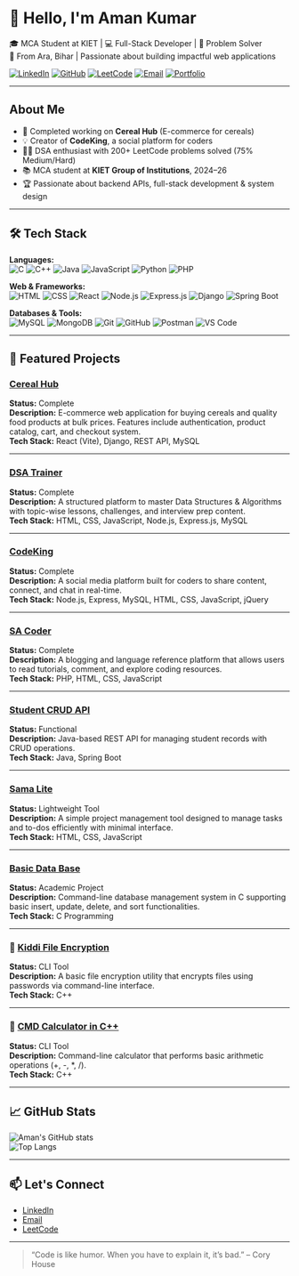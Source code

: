 # 👋 Hello, I'm Aman Kumar

🎓 MCA Student at KIET | 💻 Full-Stack Developer | 🚀 Problem Solver  
📍 From Ara, Bihar | Passionate about building impactful web applications  

[![LinkedIn](https://img.shields.io/badge/-LinkedIn-blue?style=flat-square&logo=Linkedin&logoColor=white)](https://linkedin.com/in/amantaycon)
[![GitHub](https://img.shields.io/badge/-GitHub-181717?style=flat-square&logo=github&logoColor=white)](https://github.com/amantaycon)
[![LeetCode](https://img.shields.io/badge/-LeetCode-FFA116?style=flat-square&logo=leetcode&logoColor=white)](https://leetcode.com/u/amantaycon/)
[![Email](https://img.shields.io/badge/-Email-D14836?style=flat-square&logo=gmail&logoColor=white)](mailto:amantaycon@gmail.com)
[![Portfolio](https://img.shields.io/badge/-Portfolio-blueviolet?style=flat-square&logo=Google-Chrome&logoColor=white)](https://amantaycon.vercel.app/)


---

## About Me

- 🔭 Completed working on **Cereal Hub** (E-commerce for cereals)  
- 💡 Creator of **CodeKing**, a social platform for coders  
- 👨‍💻 DSA enthusiast with 200+ LeetCode problems solved (75% Medium/Hard)  
- 📚 MCA student at **KIET Group of Institutions**, 2024–26  
- 🏆 Passionate about backend APIs, full-stack development & system design  

---

## 🛠️ Tech Stack

**Languages:**  
![C](https://img.shields.io/badge/C-00599C?style=flat&logo=c&logoColor=white)
![C++](https://img.shields.io/badge/C++-00599C?style=flat&logo=c%2B%2B&logoColor=white)
![Java](https://img.shields.io/badge/Java-ED8B00?style=flat&logo=java&logoColor=white)
![JavaScript](https://img.shields.io/badge/JavaScript-F7DF1E?style=flat&logo=javascript&logoColor=black)
![Python](https://img.shields.io/badge/Python-3776AB?style=flat&logo=python&logoColor=white)
![PHP](https://img.shields.io/badge/PHP-777BB4?style=flat&logo=php&logoColor=white)

**Web & Frameworks:**  
![HTML](https://img.shields.io/badge/HTML5-E34F26?style=flat&logo=html5&logoColor=white)
![CSS](https://img.shields.io/badge/CSS3-1572B6?style=flat&logo=css3&logoColor=white)
![React](https://img.shields.io/badge/React-61DAFB?style=flat&logo=react&logoColor=black)
![Node.js](https://img.shields.io/badge/Node.js-339933?style=flat&logo=nodedotjs&logoColor=white)
![Express.js](https://img.shields.io/badge/Express.js-000000?style=flat&logo=express&logoColor=white)
![Django](https://img.shields.io/badge/Django-092E20?style=flat&logo=django&logoColor=white)
![Spring Boot](https://img.shields.io/badge/Spring_Boot-6DB33F?style=flat&logo=spring-boot&logoColor=white)

**Databases & Tools:**  
![MySQL](https://img.shields.io/badge/MySQL-4479A1?style=flat&logo=mysql&logoColor=white)
![MongoDB](https://img.shields.io/badge/MongoDB-4EA94B?style=flat&logo=mongodb&logoColor=white)
![Git](https://img.shields.io/badge/Git-F05032?style=flat&logo=git&logoColor=white)
![GitHub](https://img.shields.io/badge/GitHub-181717?style=flat&logo=github&logoColor=white)
![Postman](https://img.shields.io/badge/Postman-FF6C37?style=flat&logo=postman&logoColor=white)
![VS Code](https://img.shields.io/badge/VS_Code-007ACC?style=flat&logo=visual-studio-code&logoColor=white)

---

## 🚀 Featured Projects

### [Cereal Hub](https://github.com/amantaycon/Cereal_Hub)  
**Status:** Complete  
**Description:** E-commerce web application for buying cereals and quality food products at bulk prices. Features include authentication, product catalog, cart, and checkout system.  
**Tech Stack:** React (Vite), Django, REST API, MySQL

---

### [DSA Trainer](https://github.com/amantaycon/DsaTrainer)  
**Status:** Complete   
**Description:** A structured platform to master Data Structures & Algorithms with topic-wise lessons, challenges, and interview prep content.  
**Tech Stack:** HTML, CSS, JavaScript, Node.js, Express.js, MySQL

---

### [CodeKing](https://github.com/amantaycon/CodeKing)  
**Status:** Complete   
**Description:** A social media platform built for coders to share content, connect, and chat in real-time.  
**Tech Stack:** Node.js, Express, MySQL, HTML, CSS, JavaScript, jQuery

---

### [SA Coder](https://github.com/amantaycon/SA-Coder)  
**Status:** Complete  
**Description:** A blogging and language reference platform that allows users to read tutorials, comment, and explore coding resources.  
**Tech Stack:** PHP, HTML, CSS, JavaScript

---


###  [Student CRUD API](https://github.com/amantaycon/Student_CRUD_API)  
**Status:** Functional  
**Description:** Java-based REST API for managing student records with CRUD operations.  
**Tech Stack:** Java, Spring Boot

---

### [Sama Lite](https://github.com/amantaycon/sama_lite)  
**Status:** Lightweight Tool  
**Description:** A simple project management tool designed to manage tasks and to-dos efficiently with minimal interface.  
**Tech Stack:** HTML, CSS, JavaScript

---

### [Basic Data Base](https://github.com/amantaycon/Basic_data_base_)  
**Status:** Academic Project  
**Description:** Command-line database management system in C supporting basic insert, update, delete, and sort functionalities.  
**Tech Stack:** C Programming

---

### 🔐 [Kiddi File Encryption](https://github.com/amantaycon/Kiddi-file-encryption-base-on-password-)  
**Status:** CLI Tool  
**Description:** A basic file encryption utility that encrypts files using passwords via command-line interface.  
**Tech Stack:** C++

---

### 🧮 [CMD Calculator in C++](https://github.com/amantaycon/cmd-calculator-in-C-)  
**Status:** CLI Tool  
**Description:** Command-line calculator that performs basic arithmetic operations (+, -, *, /).  
**Tech Stack:** C++

---

## 📈 GitHub Stats

![Aman's GitHub stats](https://github-readme-stats.vercel.app/api?username=amantaycon&show_icons=true&theme=radical)  
![Top Langs](https://github-readme-stats.vercel.app/api/top-langs/?username=amantaycon&layout=compact&theme=radical)

---

## 📫 Let's Connect

-  [LinkedIn](https://linkedin.com/in/amantaycon)
-  [Email](mailto:amantaycon@gmail.com)
-  [LeetCode](https://leetcode.com/u/amantaycon/)

---

> “Code is like humor. When you have to explain it, it’s bad.” – Cory House
